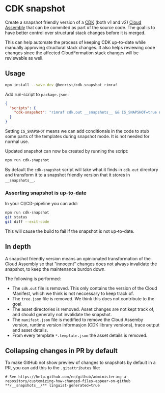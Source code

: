 # CDK snapshot

Create a snapshot friendly version of a
[CDK](https://github.com/aws/aws-cdk) (both v1 and v2)
[Cloud Assembly](https://github.com/aws/aws-cdk/blob/master/packages/@aws-cdk/cloud-assembly-schema/README.md)
that can be commited as part of the source code. The goal is to have
better control over structural stack changes before it is merged.

This can help automate the process of keeping CDK up-to-date while
manually approving structural stack changes. It also helps reviewing
code changes since the affected CloudFormation stack changes will be
reviewable as well.

## Usage

```bash
npm install --save-dev @henrist/cdk-snapshot rimraf
```

Add run-script to `package.json`:

```json
{
  "scripts": {
    "cdk-snapshot": "rimraf cdk.out __snapshots__ && IS_SNAPSHOT=true npm run cdk -- synth && cdk-snapshot"
  }
}
```

Setting `IS_SNAPSHOT` means we can add conditionals in the
code to stub some parts of the templates during snapshot mode.
It is not needed for normal use.

Updated snapshot can now be created by running the script:

```bash
npm run cdk-snapshot
```

By default the `cdk-snapshot` script will take what it finds in
`cdk.out` directory and transform it to a snapshot friendly version that
it stores in `__snapshots__`.

### Asserting snapshot is up-to-date

In your CI/CD-pipeline you can add:

```bash
npm run cdk-snapshot
git status
git diff --exit-code
```

This will cause the build to fail if the snapshot is not up-to-date.

## In depth

A snapshot friendly version means an opinionated transformation of the
Cloud Assembly so that "innocent" changes does not always invalidate the
snapshot, to keep the maintenance burdon down.

The following is performed:

* The `cdk.out` file is removed. This only contains the version of
  the Cloud Manifest, which we think is not neccessary to keep track of.
* The `tree.json` file is removed. We think this does not contribute
  to the goal.
* The asset directories is removed. Asset changes are not kept track of,
  and should generally not invalidate the snapshot.
* The `manifest.json` file is modified to remove the Cloud Assemby version,
  runtime version informasjon (CDK library versions), trace output and
  asset details.
* From every template `*.template.json` the asset details is removed.

## Collapsing changes in PR by default

To make GitHub not show preview of changes to snapshots by default
in a PR, you can add this to the `.gitattributes` file:

```text
# See https://help.github.com/en/github/administering-a-repository/customizing-how-changed-files-appear-on-github
**/__snapshots__/** linguist-generated=true
```
